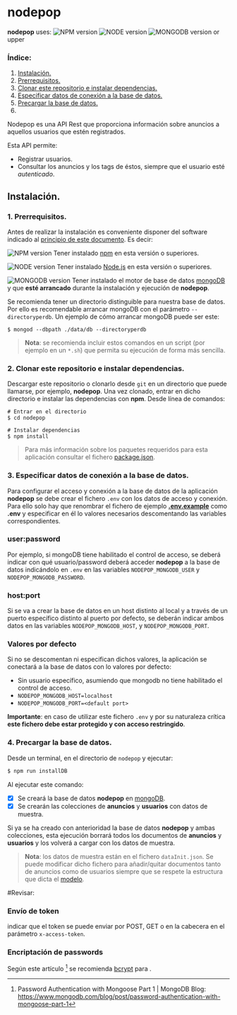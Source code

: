 # nodepop
<a id="nodepopUses"></a>**nodepop** uses:
![NPM version](https://img.shields.io/badge/npm-5.5.1-red.svg)
![NODE version](https://img.shields.io/badge/node-8.9.1-green.svg)
![MONGODB version](https://img.shields.io/badge/mongodb-3.4.10-green.svg)
or upper

### <a id="index"></a>Índice:

1. [Instalación.](#instalacion)
  1. [Prerrequisitos.](#prerrequisitos)
  2. [Clonar este repositorio e instalar dependencias.](#installStep1)
  3. [Especificar datos de conexión a la base de datos.](#installStep2)
  4. [Precargar la base de datos.](#installStep3)
2. 



Nodepop es una API Rest que proporciona información sobre anuncios a aquellos usuarios que estén registrados.

Esta API permite:

* Registrar usuarios.
* Consultar los anuncios y los tags de éstos, siempre que el usuario esté *autenticado*.


## <a id="instalacion"></a>Instalación.
### 1. <a id="prerrequisitos"></a>Prerrequisitos.
Antes de realizar la instalación es conveniente disponer del software indicado al [principio de este documento](#nodepopUses). Es decir:

![NPM version](https://img.shields.io/badge/npm-5.5.1-red.svg)
Tener instalado [npm](https://www.npmjs.com/) en esta versión o superiores.

![NODE version](https://img.shields.io/badge/node-8.9.1-green.svg)
Tener instalado [Node.js](https://nodejs.org/) en esta versión o superiores.

![MONGODB version](https://img.shields.io/badge/mongodb-3.4.10-green.svg)
Tener instalado el motor de base de datos [mongoDB](https://www.mongodb.com/) y que **esté arrancado** durante la instalación y ejecución de **nodepop**.


Se recomienda tener un directorio distinguible para nuestra base de datos. Por ello es recomendable arrancar mongoDB con el parámetro `--directoryperdb`. Un ejemplo de cómo arrancar mongoDB puede ser este:

```shell
$ mongod --dbpath ./data/db --directoryperdb
```

> **Nota**: se recomienda incluir estos comandos en un script (por ejemplo en un `*.sh`) que permita su ejecución de forma más sencilla.

### 2. <a id="installStep1"></a>Clonar este repositorio e instalar dependencias.
Descargar este repositorio o clonarlo desde `git` en un directorio que puede llamarse, por ejemplo, **nodepop**.
Una vez clonado, entrar en dicho directorio e instalar las dependencias con **npm**. Desde línea de comandos:

```shell
# Entrar en el directorio
$ cd nodepop

# Instalar dependencias
$ npm install
```
> Para más información sobre los paquetes requeridos para esta aplicación consultar el fichero [package.json](package.json).

### 3. <a id="installStep2"></a>Especificar datos de conexión a la base de datos.
Para configurar el acceso y conexión a la base de datos de la aplicación **nodepop** se debe crear el fichero `.env` con los datos de acceso y conexión. Para ello solo hay que renombrar el fichero de ejemplo **[.env.example](.env.example)** como **.env** y especificar en él lo valores necesarios descomentando las variables correspondientes.

### user:password
Por ejemplo, si mongoDB tiene habilitado el control de acceso, se deberá indicar con qué usuario/password deberá acceder **nodepop** a la base de datos indicándolo en `.env` en las variables `NODEPOP_MONGODB_USER` y `NODEPOP_MONGODB_PASSWORD`.

### host:port
Si se va a crear la base de datos en un host distinto al local y a través de un puerto específico distinto al puerto por defecto, se deberán indicar ambos datos en las variables `NODEPOP_MONGODB_HOST`, y `NODEPOP_MONGODB_PORT`.

### Valores por defecto
Si no se descomentan ni especifican dichos valores, la aplicación se conectará a la base de datos con lo valores por defecto:

* Sin usuario específico, asumiendo que mongodb no tiene habilitado el control de acceso.
* `NODEPOP_MONGODB_HOST=localhost`
* `NODEPOP_MONGODB_PORT=<default port>`

**Importante**: en caso de utilizar este fichero `.env` y por su naturaleza crítica **este fichero debe estar protegido y con acceso restringido**.

### 4. <a id="installStep3"></a>Precargar la base de datos.
Desde un terminal, en el directorio de `nodepop` y ejecutar:

```bash
$ npm run installDB
```
Al ejecutar este comando:

- [x] Se creará la base de datos **nodepop** en [mongoDB](https://www.mongodb.com/).
- [x] Se crearán las colecciones de **anuncios** y **usuarios** con datos de muestra.

Si ya se ha creado con anterioridad la base de datos **nodepop** y ambas colecciones, esta ejecución borrará todos los documentos de **anuncios** y **usuarios** y los volverá a cargar con los datos de muestra.

> **Nota**: los datos de muestra están en el fichero `dataInit.json`. Se puede modificar dicho fichero para añadir/quitar documentos tanto de anuncios como de usuarios siempre que se respete la estructura que dicta el [modelo](modelosDB.md).


#Revisar:

### Envío de token
indicar que el token se puede enviar por POST, GET o en la cabecera en el parámetro `x-access-token`.

### Encriptación de passwords
Según este artículo [^bcryptMongoBlog] se recomienda [bcrypt](https://github.com/kelektiv/node.bcrypt.js) para .

[^bcryptMongoBlog]: Password Authentication with Mongoose Part 1 | MongoDB Blog:  <https://www.mongodb.com/blog/post/password-authentication-with-mongoose-part-1>

